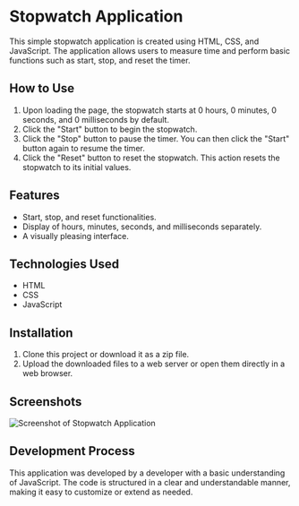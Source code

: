 # Stopwatch Application

This simple stopwatch application is created using HTML, CSS, and JavaScript. The application allows users to measure time and perform basic functions such as start, stop, and reset the timer.

## How to Use

1. Upon loading the page, the stopwatch starts at 0 hours, 0 minutes, 0 seconds, and 0 milliseconds by default.
2. Click the "Start" button to begin the stopwatch.
3. Click the "Stop" button to pause the timer. You can then click the "Start" button again to resume the timer.
4. Click the "Reset" button to reset the stopwatch. This action resets the stopwatch to its initial values.

## Features

- Start, stop, and reset functionalities.
- Display of hours, minutes, seconds, and milliseconds separately.
- A visually pleasing interface.

## Technologies Used

- HTML
- CSS
- JavaScript

## Installation

1. Clone this project or download it as a zip file.
2. Upload the downloaded files to a web server or open them directly in a web browser.

## Screenshots

![Screenshot of Stopwatch Application](./img/stopwatch.gif)

## Development Process

This application was developed by a developer with a basic understanding of JavaScript. The code is structured in a clear and understandable manner, making it easy to customize or extend as needed.

